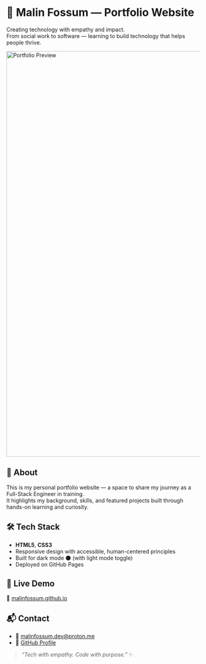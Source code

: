 # 🌙 Malin Fossum — Portfolio Website

Creating technology with empathy and impact.  
From social work to software — learning to build technology that helps people thrive.

<img width="2542" height="1058" alt="Portfolio Preview" src="https://github.com/user-attachments/assets/24f33654-f871-4265-8194-c34f11831f9b"/>

## 🧠 About
This is my personal portfolio website — a space to share my journey as a Full-Stack Engineer in training.  
It highlights my background, skills, and featured projects built through hands-on learning and curiosity.

## 🛠 Tech Stack
- **HTML5**, **CSS3**
- Responsive design with accessible, human-centered principles
- Built for dark mode 🌑 (with light mode toggle)
- Deployed on GitHub Pages

## 🚀 Live Demo
🔗 [malinfossum.github.io](https://malinfossum.github.io)

## 📬 Contact
- 💌 [malinfossum.dev@proton.me](mailto:malinfossum.dev@proton.me)
- 🐙 [GitHub Profile](https://github.com/malinfossum)

> *“Tech with empathy. Code with purpose.”* ✨
